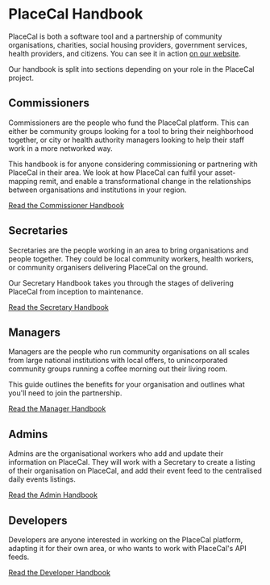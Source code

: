 # PlaceCal Handbook

PlaceCal is both a software tool and a partnership of community organisations, charities, social housing providers, government services, health providers, and citizens. You can see it in action [on our website](https://placecal.org).

Our handbook is split into sections depending on your role in the PlaceCal project.

## Commissioners

Commissioners are the people who fund the PlaceCal platform. This can either be community groups looking for a tool to bring their neighborhood together, or city or health authority managers looking to help their staff work in a more networked way.

This handbook is for anyone considering commissioning or partnering with PlaceCal in their area. We look at how PlaceCal can fulfil your asset-mapping remit, and enable a transformational change in the relationships between organisations and institutions in your region.

[Read the Commissioner Handbook](/commissioners.md)

## Secretaries

Secretaries are the people working in an area to bring organisations and people together. They could be local community workers, health workers, or community organisers delivering PlaceCal on the ground.

Our Secretary Handbook takes you through the stages of delivering PlaceCal from inception to maintenance.

[Read the Secretary Handbook](/secretaries.md)

## Managers

Managers are the people who run community organisations on all scales from large national institutions with local offers, to unincorporated community groups running a coffee morning out their living room.

This guide outlines the benefits for your organisation and outlines what you'll need to join the partnership.

[Read the Manager Handbook](/managers.md)

## Admins

Admins are the organisational workers who add and update their information on PlaceCal. They will work with a Secretary to create a listing of their organisation on PlaceCal, and add their event feed to the centralised daily events listings.

[Read the Admin Handbook](/admins.md)

## Developers

Developers are anyone interested in working on the PlaceCal platform, adapting it for their own area, or who wants to work with PlaceCal's API feeds.

[Read the Developer Handbook](/developers.md)
